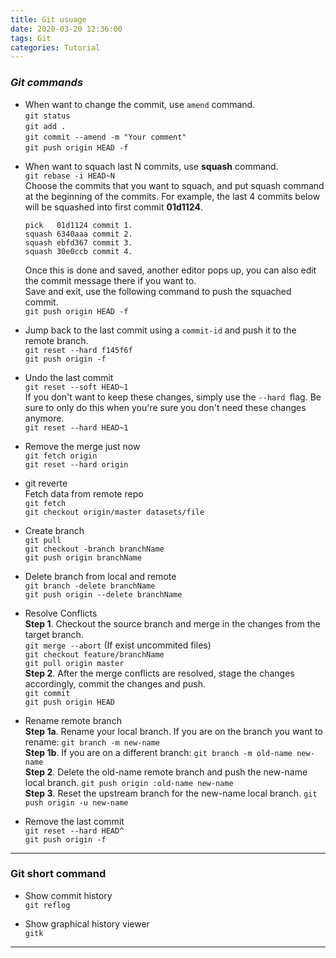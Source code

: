 ```yaml
---
title: Git usuage
date: 2020-03-20 12:36:00
tags: Git
categories: Tutorial
---
```


### *Git commands*
* When want to change the commit, use `amend` command.  
`git status`    
`git add .`   
`git commit --amend -m "Your comment"`  
`git push origin HEAD -f` 
 
<!-- more -->

* When want to squach last N commits, use **squash** command.  
`git rebase -i HEAD~N`    
Choose the commits that you want to squach, and put squash command at the beginning of the commits. For example, the last 4 commits below will be squashed into first commit **01d1124**.

    ```
    pick   01d1124 commit 1.    
    squash 6340aaa commit 2.
    squash ebfd367 commit 3.
    squash 30e0ccb commit 4.
    ``` 
  
    Once this is done and saved, another editor pops up, you can also edit the commit message there if you want to.   
Save and exit, use the following command to push the squached commit.  
`git push origin HEAD -f` 
 


* Jump back to the last commit using a `commit-id` and push it to the remote branch.   
`git reset --hard f145f6f`  
`git push origin -f` 


* Undo the last commit  
`git reset --soft HEAD~1`  
If you don't want to keep these changes, simply use the `--hard `flag. Be sure to only do this when you're sure you don't need these changes anymore.  
`git reset --hard HEAD~1`


* Remove the merge just now  
`git fetch origin`  
`git reset --hard origin`


* git reverte  
Fetch data from remote repo  
`git fetch`  
`git checkout origin/master datasets/file`
 
 
* Create branch   
`git pull`  
`git checkout -branch branchName`  
`git push origin branchName`  


* Delete branch from local and remote   
`git branch -delete branchName`  
`git push origin --delete branchName`


* Resolve Conflicts  
**Step 1**. Checkout the source branch and merge in the changes from the target branch.  
`git merge --abort`  (If exist uncommited files)   
`git checkout feature/branchName`   
`git pull origin master`  
**Step 2**. After the merge conflicts are resolved, stage the changes accordingly, commit the changes and push.  
`git commit`  
`git push origin HEAD`   


* Rename remote branch  
**Step 1a**. Rename your local branch.
If you are on the branch you want to rename:
`git branch -m new-name`  
**Step 1b**. If you are on a different branch:
`git branch -m old-name new-name`    
**Step 2**. Delete the old-name remote branch and push the new-name local branch.
`git push origin :old-name new-name`  
**Step 3**. Reset the upstream branch for the new-name local branch.
`git push origin -u new-name`


* Remove the last commit  
`git reset --hard HEAD^`  
`git push origin -f`  


---
### **Git short command** 
* Show commit history   
`git reflog`

* Show graphical history viewer   
`gitk`

---